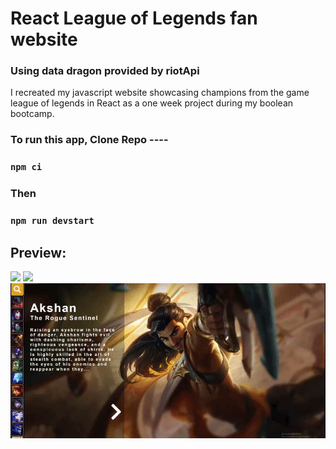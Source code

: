 # React League of Legends fan website 
### Using data dragon provided by riotApi
I recreated my javascript website showcasing champions from the game league of legends in React as a one week project during my boolean bootcamp.

### To run this app, Clone Repo ----

### ```npm ci```

### Then 

### ```npm run devstart```

## Preview:

<img src="https://i.gyazo.com/0f367307dcd5a0efeb07861981d24bcb.jpg" />


<img src="./readmeImages/c2dba354b624cc79b614132e023dd60c.gif" />


<img src="./readmeImages/e6eb32af02c696c57e372a83d9533ef8.gif" />

